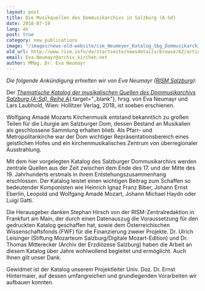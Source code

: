 ```yaml
---
layout: post
title: Die Musikquellen des Dommusikarchivs in Salzburg (A-Sd)
date: 2018-07-19
lang: de
post: true
category: new_publications
image: "/images/news-old-website/csm_Neumeyer_Katalog_Sbg_Dommusikarchiv_bild_a413b1b122.jpg"
old_url: http://www.rism.info/de/startseite/newsdetails/browse/62/article/64/musical-sources-in-the-salzburg-cathedral-archive-a-sd.html
email: Eva.Neumayr@archiv.kirchen.net
author: MMag. Dr. Eva Neumayr
---
```


_Die folgende Ankündigung erhielten wir von Eva Neumayr ([RISM Salzburg](http://salzburg.rism.info/index.php?id=82)):_

Der [_Thematische Katalog der musikalischen Quellen des Dommusikarchivs Salzburg (A-Sd)_, _Reihe A_](http://www.hollitzer.at/wissenschaft/programm/produktdetail/produkt/dommusikarchiv-salzburg-a-sd-thematischer-katalog-der-musikalischen-quellen-reihe-a/backPID/uebersicht-2.html){:target="_blank"}, hrsg. von Eva Neumayr und Lars Laubhold, Wien: Hollitzer Verlag, 2018, ist soeben erschienen.

Wolfgang Amadé Mozarts Kirchenmusik entstand bekanntlich zu großen Teilen für die Liturgie am Salzburger Dom, dessen Bestand an Musikalien als geschlossene Sammlung erhalten blieb. Als Pfarr- und Metropolitankirche war der Dom wichtiger Repräsentationsbereich eines geistlichen Hofes und ein kirchenmusikalisches Zentrum von überregionaler Ausstrahlung.

Mit dem hier vorgelegten Katalog des Salzburger Dommusikarchivs werden zentrale Quellen aus der Zeit zwischen dem Ende des 17. und der Mitte des 19. Jahrhunderts erstmals in ihrem Entstehungszusammenhang erschlossen. Der Katalog leistet einen wichtigen Beitrag zum Schaffen so bedeutender Komponisten wie Heinrich Ignaz Franz Biber, Johann Ernst Eberlin, Leopold und Wolfgang Amadé Mozart, Johann Michael Haydn oder Luigi Gatti.

Die Herausgeber danken Stephan Hirsch von der RISM-Zentralredaktion in Frankfurt am Main, der durch einen Datenauszug die Voraussetzung für den gedruckten Katalog geschaffen hat, sowie dem Österreichischen Wissenschaftsfonds (FWF) für die Finanzierung zweier Projekte. Dr. Ulrich Leisinger (Stiftung Mozarteum Salzburg/Digitale Mozart-Edition) und Dr. Thomas Mitterecker (Archiv der Erzdiözese Salzburg) haben die Arbeit an diesem Katalog über Jahre wohlwollend begleitet und ermöglicht. Auch Ihnen gilt unser Dank.

Gewidmet ist der Katalog unserem Projektleiter Univ. Doz. Dr. Ernst Hintermaier, auf dessen umfangreichen und grundlegenden Vorarbeiten wir aufbauen konnten.

